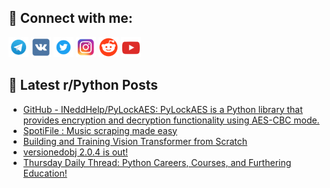 ## 🔎 Connect with me:
[<img src="https://github.com/bullbesh/bullbesh/blob/main/images/Telegram.png" width="32" height="32" />](https://t.me/bullbesh)
[<img src="https://github.com/bullbesh/bullbesh/blob/main/images/VK.png" width="32" height="32" />](https://vk.com/bullbesh)
[<img src="https://github.com/bullbesh/bullbesh/blob/main/images/Twitter.png" width="32" height="32" />](https://twitter.com/bullbesh1)
[<img src="https://github.com/bullbesh/bullbesh/blob/main/images/Instagram.png" width="32" height="32" />](https://www.instagram.com/bullbesh)
[<img src="https://github.com/bullbesh/bullbesh/blob/main/images/Reddit.png" width="32" height="32" />](https://www.reddit.com/user/bullbesh)
[<img src="https://github.com/bullbesh/bullbesh/blob/main/images/YouTube.png" width="32" height="32" />](https://www.youtube.com/channel/UCtfjRs6uzgq5mfm8S06WTcg)

## 📕 Latest r/Python Posts
<!-- BLOG-POST-LIST:START -->
- [GitHub - INeddHelp/PyLockAES: PyLockAES is a Python library that provides encryption and decryption functionality using AES-CBC mode.](https://www.reddit.com/r/Python/comments/12di66x/github_ineddhelppylockaes_pylockaes_is_a_python/)
- [SpotiFile : Music scraping made easy](https://www.reddit.com/r/Python/comments/12dfdq1/spotifile_music_scraping_made_easy/)
- [Building and Training Vision Transformer from Scratch](https://www.reddit.com/r/Python/comments/12ddc7l/building_and_training_vision_transformer_from/)
- [versionedobj 2.0.4 is out!](https://www.reddit.com/r/Python/comments/12daix1/versionedobj_204_is_out/)
- [Thursday Daily Thread: Python Careers, Courses, and Furthering Education!](https://www.reddit.com/r/Python/comments/12d2l9a/thursday_daily_thread_python_careers_courses_and/)
<!-- BLOG-POST-LIST:END -->
